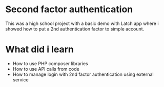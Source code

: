 # Second factor authentication
This was a high school project with a basic demo with Latch app where i showed how to put a 2nd authentication factor to simple account.

# What did i learn
- How to use PHP composer libraries
- How to use API calls from code
- How to manage login with 2nd factor authentication using external service
